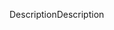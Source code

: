 <span data-ttu-id="70be0-101">Description</span><span class="sxs-lookup"><span data-stu-id="70be0-101">Description</span></span>
